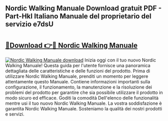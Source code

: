 ## Nordic Walking Manuale Download gratuit PDF - Part-HkI Italiano Manuale del proprietario del servizio e7dsU

# <h2><a href="http://dfduas0.blite.top/?on=Nordic+Walking+Manuale">🔗Download 👉🔴 Nordic Walking Manuale</a></h2>

[![Nordic Walking Manuale download](https://i.imgur.com/lujVjoI.png)](http://dfduas0.blite.top/?on=Nordic+Walking+Manuale)
Inizia oggi con il tuo nuovo Nordic Walking Manuale! Questa guida per l'utente fornisce una panoramica dettagliata delle caratteristiche e delle funzioni del prodotto. Prima di utilizzare Nordic Walking Manuale, prenditi un momento per leggere attentamente questo Manuale. Contiene informazioni importanti sulla configurazione, il funzionamento, la manutenzione e la risoluzione dei problemi del prodotto per garantire che sia possibile utilizzare il prodotto in modo sicuro ed efficace. Goditi la comodità Dell'elenco delle funzionalità mentre usi il tuo nuovo Nordic Walking Manuale. La vostra soddisfazione è garantita Nordic Walking Manuale. Sosteniamo la qualità dei nostri prodotti e servizi.
